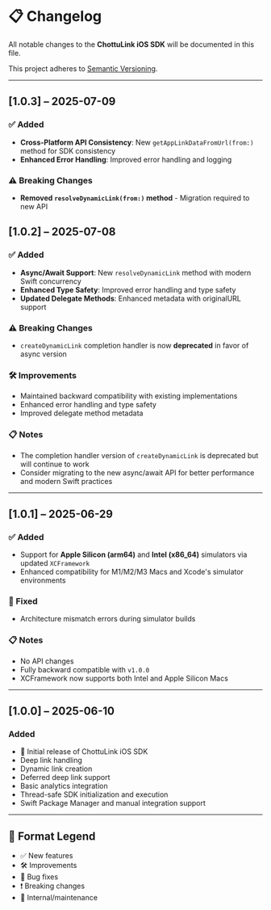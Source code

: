 # 📋 Changelog

All notable changes to the **ChottuLink iOS SDK** will be documented in this file.

This project adheres to [Semantic Versioning](https://semver.org/).

---

## [1.0.3] – 2025-07-09

### ✅ Added
- **Cross-Platform API Consistency**: New `getAppLinkDataFromUrl(from:)` method for SDK consistency
- **Enhanced Error Handling**: Improved error handling and logging

### ⚠️ Breaking Changes
- **Removed `resolveDynamicLink(from:)` method** - Migration required to new API

## [1.0.2] – 2025-07-08

### ✅ Added
- **Async/Await Support**: New `resolveDynamicLink` method with modern Swift concurrency
- **Enhanced Type Safety**: Improved error handling and type safety
- **Updated Delegate Methods**: Enhanced metadata with originalURL support

### ⚠️ Breaking Changes
- `createDynamicLink` completion handler is now **deprecated** in favor of async version

### 🛠️ Improvements
- Maintained backward compatibility with existing implementations
- Enhanced error handling and type safety
- Improved delegate method metadata

### 📋 Notes
- The completion handler version of `createDynamicLink` is deprecated but will continue to work
- Consider migrating to the new async/await API for better performance and modern Swift practices

---

## [1.0.1] – 2025-06-29

### ✅ Added
- Support for **Apple Silicon (arm64)** and **Intel (x86_64)** simulators via updated `XCFramework`
- Enhanced compatibility for M1/M2/M3 Macs and Xcode's simulator environments

### 🐛 Fixed
- Architecture mismatch errors during simulator builds

### 📋 Notes
- No API changes
- Fully backward compatible with `v1.0.0`
- XCFramework now supports both Intel and Apple Silicon Macs

---

## [1.0.0] – 2025-06-10

### Added
- 🚀 Initial release of ChottuLink iOS SDK
- Deep link handling
- Dynamic link creation
- Deferred deep link support
- Basic analytics integration
- Thread-safe SDK initialization and execution
- Swift Package Manager and manual integration support

---

## 📌 Format Legend
- ✅ New features
- 🛠️ Improvements
- 🐛 Bug fixes
- ❗ Breaking changes
- 🔧 Internal/maintenance
